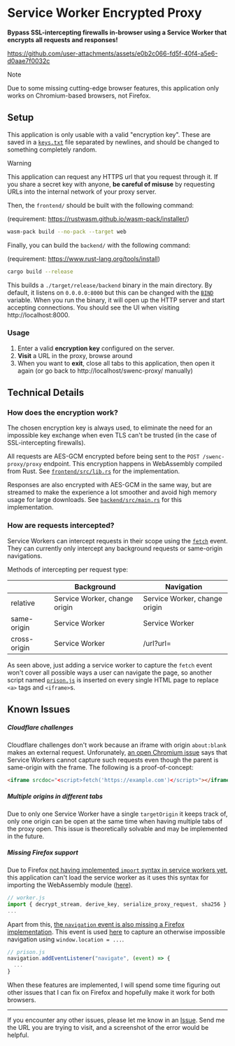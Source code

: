 # Service Worker Encrypted Proxy

**Bypass SSL-intercepting firewalls in-browser using a Service Worker that encrypts all requests and responses!**

https://github.com/user-attachments/assets/e0b2c066-fd5f-40f4-a5e6-d0aae7f0032c

> [!NOTE]  
> Due to some missing cutting-edge browser features, this application only works on Chromium-based browsers, not Firefox.

## Setup

This application is only usable with a valid "encryption key". These are saved in a [`keys.txt`](backend/keys.txt) file separated by newlines, and should be changed to something completely random.

> [!WARNING]  
> This application can request any HTTPS url that you request through it. If you share a secret key with anyone, **be careful of misuse** by requesting URLs into the internal network of your proxy server.

Then, the `frontend/` should be built with the following command:

(requirement: https://rustwasm.github.io/wasm-pack/installer/)

```sh
wasm-pack build --no-pack --target web
```

Finally, you can build the `backend/` with the following command:

(requirement: https://www.rust-lang.org/tools/install)

```sh
cargo build --release
```

This builds a `./target/release/backend` binary in the main directory. By default, it listens on `0.0.0.0:8000` but this can be changed with the [`BIND`](./backend/src/main.rs#L22) variable. When you run the binary, it will open up the HTTP server and start accepting connections. You should see the UI when visiting http://localhost:8000.

### Usage

1. Enter a valid **encryption key** configured on the server.
2. **Visit** a URL in the proxy, browse around
3. When you want to **exit**, close all tabs to this application, then open it again (or go back to http://localhost/swenc-proxy/ manually)

## Technical Details

### How does the encryption work?

The chosen encryption key is always used, to eliminate the need for an impossible key exchange when even TLS can't be trusted (in the case of SSL-intercepting firewalls).

All requests are AES-GCM encrypted before being sent to the `POST /swenc-proxy/proxy` endpoint. This encryption happens in WebAssembly compiled from Rust. See [`frontend/src/lib.rs`](frontend/src/lib.rs#L95) for the implementation.

Responses are also encrypted with AES-GCM in the same way, but are streamed to make the experience a lot smoother and avoid high memory usage for large downloads. See [`backend/src/main.rs`](backend/src/main.rs#L145) for this implementation.

### How are requests intercepted?

Service Workers can intercept requests in their scope using the [`fetch`](https://developer.mozilla.org/en-US/docs/Web/API/ServiceWorkerGlobalScope/fetch_event) event. They can currently only intercept any background requests or same-origin navigations.

Methods of intercepting per request type:

|              | Background                    | Navigation                    |
| ------------ | ----------------------------- | ----------------------------- |
| relative     | Service Worker, change origin | Service Worker, change origin |
| same-origin  | Service Worker                | Service Worker                |
| cross-origin | Service Worker                | /url?url=                     |

As seen above, just adding a service worker to capture the `fetch` event won't cover all possible ways a user can navigate the page, so another script named [`prison.js`](frontend/public/prison.js) is inserted on every single HTML page to replace `<a>` tags and `<iframe>`s.

## Known Issues

##### Cloudflare challenges

Cloudflare challenges don't work because an iframe with origin `about:blank` makes an external request. Unforunately, [an open Chromium issue](https://issues.chromium.org/issues/41411856) says that Service Workers cannot capture such requests even though the parent is same-origin with the frame. The following is a proof-of-concept:

```html
<iframe srcdoc="<script>fetch('https://example.com')</script>"></iframe>
```

##### Multiple origins in different tabs

Due to only one Service Worker have a single `targetOrigin` it keeps track of, only one origin can be open at the same time when having multiple tabs of the proxy open. This issue is theoretically solvable and may be implemented in the future.

##### Missing Firefox support

Due to Firefox [not having implemented `import` syntax in service workers yet](https://bugzilla.mozilla.org/show_bug.cgi?id=1360870), this application can't load the service worker as it uses this syntax for importing the WebAssembly module ([here](frontend/public/worker.js#L1)).

```js
// worker.js
import { decrypt_stream, derive_key, serialize_proxy_request, sha256 } from '/swenc-proxy/utils.js';
...
```

Apart from this, [the `navigation` event is also missing a Firefox implementation](https://bugzilla.mozilla.org/show_bug.cgi?id=1890755). This event is used [here](frontend/public/prison.js#L103) to capture an otherwise impossible navigation using `window.location = ...`.

```js
// prison.js
navigation.addEventListener("navigate", (event) => {
  ...
}
```

When these features are implemented, I will spend some time figuring out other issues that I can fix on Firefox and hopefully make it work for both browsers.

---

If you encounter any other issues, please let me know in an [Issue](https://github.com/JorianWoltjer/swenc-proxy/issues/new). Send me the URL you are trying to visit, and a screenshot of the error would be helpful.
